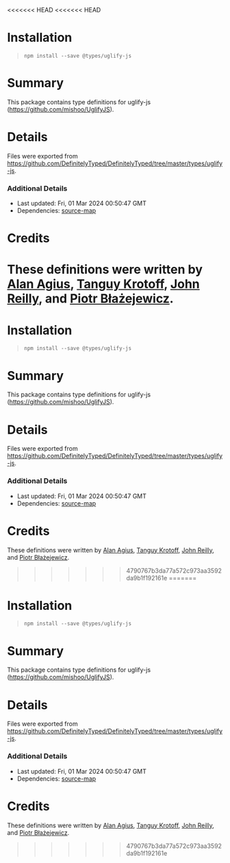 <<<<<<< HEAD
<<<<<<< HEAD
# Installation
> `npm install --save @types/uglify-js`

# Summary
This package contains type definitions for uglify-js (https://github.com/mishoo/UglifyJS).

# Details
Files were exported from https://github.com/DefinitelyTyped/DefinitelyTyped/tree/master/types/uglify-js.

### Additional Details
 * Last updated: Fri, 01 Mar 2024 00:50:47 GMT
 * Dependencies: [source-map](https://npmjs.com/package/source-map)

# Credits
These definitions were written by [Alan Agius](https://github.com/alan-agius4), [Tanguy Krotoff](https://github.com/tkrotoff), [John Reilly](https://github.com/johnnyreilly), and [Piotr Błażejewicz](https://github.com/peterblazejewicz).
=======
# Installation
> `npm install --save @types/uglify-js`

# Summary
This package contains type definitions for uglify-js (https://github.com/mishoo/UglifyJS).

# Details
Files were exported from https://github.com/DefinitelyTyped/DefinitelyTyped/tree/master/types/uglify-js.

### Additional Details
 * Last updated: Fri, 01 Mar 2024 00:50:47 GMT
 * Dependencies: [source-map](https://npmjs.com/package/source-map)

# Credits
These definitions were written by [Alan Agius](https://github.com/alan-agius4), [Tanguy Krotoff](https://github.com/tkrotoff), [John Reilly](https://github.com/johnnyreilly), and [Piotr Błażejewicz](https://github.com/peterblazejewicz).
>>>>>>> 4790767b3da77a572c973aa3592da9b1f192161e
=======
# Installation
> `npm install --save @types/uglify-js`

# Summary
This package contains type definitions for uglify-js (https://github.com/mishoo/UglifyJS).

# Details
Files were exported from https://github.com/DefinitelyTyped/DefinitelyTyped/tree/master/types/uglify-js.

### Additional Details
 * Last updated: Fri, 01 Mar 2024 00:50:47 GMT
 * Dependencies: [source-map](https://npmjs.com/package/source-map)

# Credits
These definitions were written by [Alan Agius](https://github.com/alan-agius4), [Tanguy Krotoff](https://github.com/tkrotoff), [John Reilly](https://github.com/johnnyreilly), and [Piotr Błażejewicz](https://github.com/peterblazejewicz).
>>>>>>> 4790767b3da77a572c973aa3592da9b1f192161e
